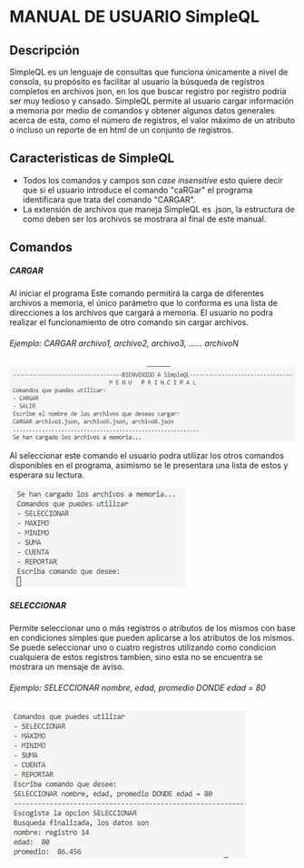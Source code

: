 # MANUAL DE USUARIO SimpleQL
## Descripción
SimpleQL es un lenguaje de consultas que funciona únicamente a nivel de consola, su propósito es facilitar al usuario la búsqueda de registros completos en archivos json, en los que buscar registro por registro podría ser muy tedioso y cansado. SimpleQL permite al usuario cargar información a memoria por medio de comandos y obtener algunos datos generales acerca de esta, como el número de registros, el valor máximo de un atributo o incluso un reporte de en html de un conjunto de registros. 

## Caracteristicas de SimpleQL
- Todos los comandos y campos son *case insensitive* esto quiere decir que si el usuario introduce el comando "caRGar" el programa identificara que trata del comando "CARGAR".
- La extensión de archivos que maneja SimpleQL es .json, la estructura de como deben ser los archivos se mostrara al final de este manual. 

## Comandos
##### CARGAR 
Al iniciar el programa Este comando permitirá la carga de diferentes archivos a memoria, el único parámetro que lo conforma es una lista de direcciones a los archivos que cargará a memoria. El usuario no podra realizar el funcionamiento de otro comando sin cargar archivos. 
###### Ejemplo: CARGAR archivo1, archivo2, archivo3, …… archivoN

![](image/cargar_.jpg)

Al seleccionar este comando el usuario podra utilizar los otros comandos disponibles en el programa, asimismo se le presentara una lista de estos y esperara su lectura. 

![](image/menu_cargar.jpg)

##### SELECCIONAR
Permite seleccionar uno o más registros o atributos de los mismos con base en condiciones simples que pueden aplicarse a los atributos de los mismos. Se puede seleccionar uno o cuatro registros utilizando como condicion cualquiera de estos registros tambien, sino esta no se encuentra se mostrara un mensaje de aviso. 
###### Ejemplo: SELECCIONAR nombre, edad, promedio DONDE edad = 80

![](image/select.jpg)
